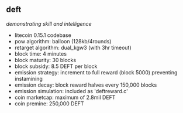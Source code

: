 ## deft
_demonstrating skill and intelligence_

- litecoin 0.15.1 codebase
- pow algorithm: balloon (128kb/4rounds)
- retarget algorithm: dual_kgw3 (with 3hr timeout)
- block time: 4 minutes
- block maturity: 30 blocks
- block subsidy: 8.5 DEFT per block
- emission strategy: increment to full reward (block 5000) preventing instamining
- emission decay: block reward halves every 150,000 blocks
- emission simulation: included as 'deftreward.c'
- coin marketcap: maximum of 2.8mil DEFT
- coin premine: 250,000 DEFT
